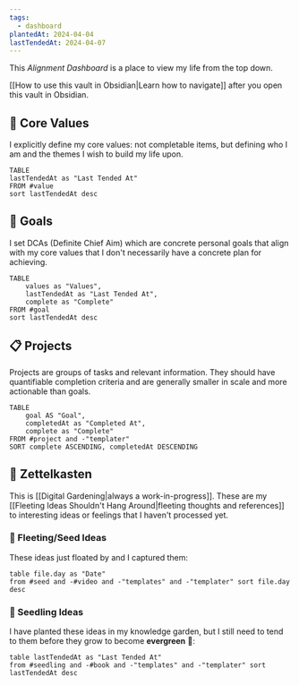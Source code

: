 ```yaml
---
tags:
  - dashboard
plantedAt: 2024-04-04
lastTendedAt: 2024-04-07
---
```

This *Alignment Dashboard* is a place to view my life from the top down.

[[How to use this vault in Obsidian|Learn how to navigate]] after you open this vault in Obsidian.
## 💎 Core Values

 I explicitly define my core values: not completable items, but defining who I am and the themes I wish to build my life upon.

```dataview
TABLE
lastTendedAt as "Last Tended At"
FROM #value
sort lastTendedAt desc
```

## 🎯 Goals

I set DCAs (Definite Chief Aim) which are concrete personal goals that align with my core values that I don't necessarily have a concrete plan for achieving.

```dataview
TABLE
	values as "Values",
	lastTendedAt as "Last Tended At",
	complete as "Complete"
FROM #goal
sort lastTendedAt desc
```

## 📋 Projects

Projects are groups of tasks and relevant information. They should have quantifiable completion criteria and are generally smaller in scale and more actionable than goals.

```dataview
TABLE
	goal AS "Goal",
	completedAt as "Completed At",
	complete as "Complete"
FROM #project and -"templater"
SORT complete ASCENDING, completedAt DESCENDING
```

## 📝 Zettelkasten

This is [[Digital Gardening|always a work-in-progress]]. These are my [[Fleeting Ideas Shouldn't Hang Around|fleeting thoughts and references]] to interesting ideas or feelings that I haven't processed yet.

### 🍃 Fleeting/Seed Ideas

These ideas just floated by and I captured them:

```dataview
table file.day as "Date"
from #seed and -#video and -"templates" and -"templater" sort file.day desc
```

### 🌱 Seedling Ideas

I have planted these ideas in my knowledge garden, but I still need to tend to them before they grow to become **evergreen** 🌲:

```dataview
table lastTendedAt as "Last Tended At"
from #seedling and -#book and -"templates" and -"templater" sort lastTendedAt desc
```
